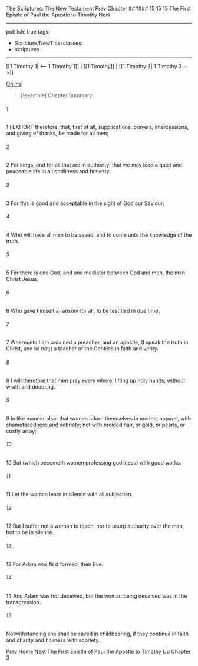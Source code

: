 The Scriptures: The New Testament
Prev
Chapter ###### 15
15 15 The First Epistle of Paul the Apostle to Timothy
Next

---
publish: true
tags:
  - Scripture/NewT
cssclasses:
  - scriptures
---
[[1 Timothy 1| <-- 1 Timothy 1]] | [[1 Timothy]] | [[1 Timothy 3| 1 Timothy 3 -->]]

[Online](https://churchofjesuschrist.org/study/scriptures/nt/1-tim/2?lang=eng)

>[!example] Chapter Summary
>
###### 1
1 I EXHORT therefore, that, first of all, supplications, prayers, intercessions, and giving of thanks, be made for all men;
###### 2
2 For kings, and for all that are in authority; that we may lead a quiet and peaceable life in all godliness and honesty.
###### 3
3 For this is good and acceptable in the sight of God our Saviour;
###### 4
4 Who will have all men to be saved, and to come unto the knowledge of the truth.
###### 5
5 For there is one God, and one mediator between God and men, the man Christ Jesus;
###### 6
6 Who gave himself a ransom for all, to be testified in due time.
###### 7
7 Whereunto I am ordained a preacher, and an apostle, (I speak the truth in Christ, and lie not;) a teacher of the Gentiles in faith and verity.
###### 8
8 I will therefore that men pray every where, lifting up holy hands, without wrath and doubting.
###### 9
9 In like manner also, that women adorn themselves in modest apparel, with shamefacedness and sobriety; not with broided hair, or gold, or pearls, or costly array;
###### 10
10 But (which becometh women professing godliness) with good works.
###### 11
11 Let the woman learn in silence with all subjection.
###### 12
12 But I suffer not a woman to teach, nor to usurp authority over the man, but to be in silence.
###### 13
13 For Adam was first formed, then Eve.
###### 14
14 And Adam was not deceived, but the woman being deceived was in the transgression.
###### 15
Notwithstanding she shall be saved in childbearing, if they continue in faith and charity and holiness with sobriety.

Prev
Home
Next
The First Epistle of Paul the Apostle to Timothy
Up
Chapter 3



